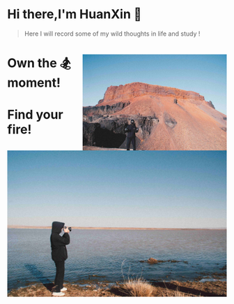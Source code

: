# Hi there,I'm HuanXin 👏

> Here I will record some of my wild thoughts in life and study !
<div style="width:100%; height:700px;">
    <img src="https://github.com/HuanXin-Chen/HuanXin-Chen/raw/main/me.jpg" style="height:220px; margin-left: 0px; float: right" />
    <div id="introduction" style="margin-right: 0px;">
        <h1><span><span>Own the 🏂 moment!</span></span></h1>
        <h1><span><span>Find your fire!</span></span></h1>
    </div>
    <img src="https://github.com/HuanXin-Chen/HuanXin-Chen/blob/main/pic.jpg?raw=true">
</div>